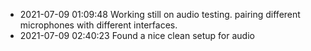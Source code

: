 - 2021-07-09 01:09:48 Working still on audio testing. pairing different microphones with different interfaces.
- 2021-07-09 02:40:23 Found a nice clean setup for audio 